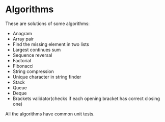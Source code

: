 # Algorithms

These are solutions of some algorithms:
 - Anagram
 - Array pair
 - Find the missing element in two lists
 - Largest continues sum
 - Sequence reversal
 - Factorial
 - Fibonacci
 - String compression
 - Unique character in string finder
 - Stack
 - Queue
 - Deque
 - Brackets validator(checks if each opening bracket has correct closing one)
 
 
 
 All the algorithms have common unit tests.
